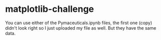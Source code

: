 # matplotlib-challenge
You can use either of the Pymaceuticals.ipynb files, the first one (copy) didn't look right so I just uploaded my file as well. But they have the same data.
